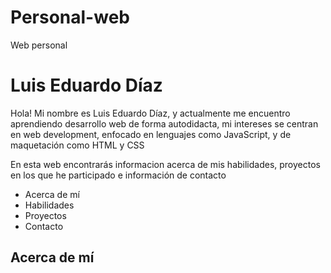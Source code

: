 # Personal-web
Web personal
<!DOCTYPE html>
<html lang="en-US">
  <head>
    <meta charset="UTF-8">
    <title>Portfolio</title>
    <link rel="stylesheet" type="text/css" href="styles.css">
  </head>
  <body>
    <main>
      <h1>Luis Eduardo Díaz</h1>
      <p>Hola! Mi nombre es Luis Eduardo Díaz, y actualmente me encuentro aprendiendo desarrollo web de forma autodidacta, mi intereses se centran en web development, enfocado en lenguajes como JavaScript, y de maquetación como HTML y CSS</p>
      <p>En esta web encontrarás informacion acerca de mis habilidades, proyectos en los que he participado e información de contacto</p>
    </main>
    <nav>
      <ul>
        <li>Acerca de mí</li>
        <li>Habilidades</li>
        <li>Proyectos</li>
        <li>Contacto</li>
      </ul>
    </nav>
    <section>
      <article>
        <h2>Acerca de mí</h2>
      </article>
    </section>
  </body>

</html>
